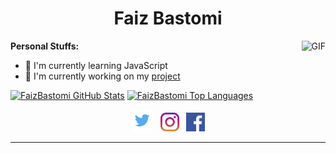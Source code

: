 <h1 align="center">Faiz Bastomi</h1>

<img align="right" alt="GIF" src="https://media3.giphy.com/media/ln7z2eWriiQAllfVcn/200w.webp" />

**Personal Stuffs:**
- 🌱 I'm currently learning JavaScript
- 🔭 I'm currently working on my [project](https://github.com/faizbastomi/kaguya-bot)

[![FaizBastomi GitHub Stats](https://github-readme-stats.vercel.app/api?username=faizbastomi&show_icons=true&theme=radical)](https://github-readme-stats.vercel.app)
[![FaizBastomi Top Languages](https://github-readme-stats.vercel.app/api/top-langs?username=faizbastomi&layout=compact&theme=radical)](https://github-readme-stats.vercel.app)

<p align="center">
  <a href="https://twitter.com/FaizBastomi"><img height="35" src="https://github.com/FaizBastomi/faizbastomi/blob/master/twitter.png?raw=true"></a>&nbsp;&nbsp;
    <a href="https://instagram.com/faiz_bastomy"><img height="30" src="https://github.com/FaizBastomi/faizbastomi/blob/master/instagram.png?raw=true"></a>&nbsp;&nbsp;
    <a href="https://facebook.com/faiz.bastomi"><img height="30" src="https://github.com/FaizBastomi/faizbastomi/blob/master/facebook.png?raw=true"></a>
</p>

---
